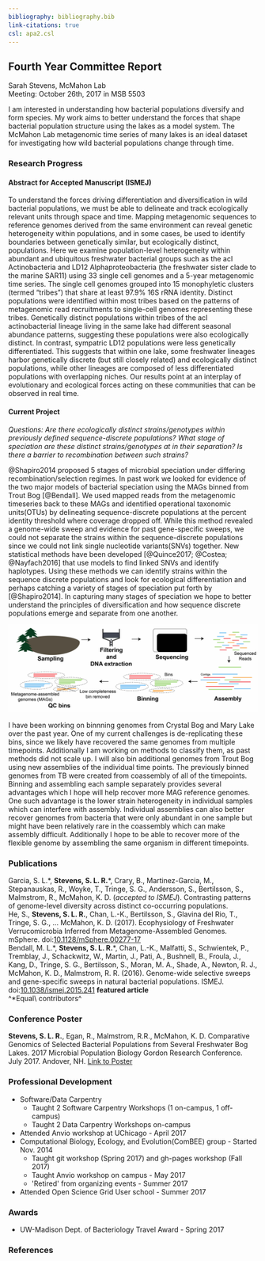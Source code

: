 ```yaml
---
bibliography: bibliography.bib
link-citations: true
csl: apa2.csl
---
```



## Fourth Year Committee Report
Sarah Stevens, McMahon Lab  
Meeting: October 26th, 2017 in MSB 5503  

I am interested in understanding how bacterial populations diversify and form species.
My work aims to better understand the forces that shape bacterial population structure using the lakes as a model system.
The McMahon Lab metagenomic time series of many lakes is an ideal dataset for investigating how wild bacterial populations change through time.

### Research Progress

#### Abstract for Accepted Manuscript (ISMEJ)
To understand the forces driving differentiation and diversification in wild bacterial populations, we must be able to delineate and track ecologically relevant units through space and time. Mapping metagenomic sequences to reference genomes derived from the same environment can reveal genetic heterogeneity within populations, and in some cases, be used to identify boundaries between genetically similar, but ecologically distinct, populations. Here we examine population-level heterogeneity within abundant and ubiquitous freshwater bacterial groups such as the acI Actinobacteria and LD12 Alphaproteobacteria (the freshwater sister clade to the marine SAR11) using 33 single cell genomes and a 5-year metagenomic time series. The single cell genomes grouped into 15 monophyletic clusters (termed “tribes”) that share at least 97.9% 16S rRNA identity. Distinct populations were identified within most tribes based on the patterns of metagenomic read recruitments to single-cell genomes representing these tribes. Genetically distinct populations within tribes of the acI actinobacterial lineage living in the same lake had different seasonal abundance patterns, suggesting these populations were also ecologically distinct. In contrast, sympatric LD12 populations were less genetically differentiated. This suggests that within one lake, some freshwater lineages harbor genetically discrete (but still closely related) and ecologically distinct populations, while other lineages are composed of less differentiated populations with overlapping niches. Our results point at an interplay of evolutionary and ecological forces acting on these communities that can be observed in real time.


#### Current Project

*Questions: Are there ecologically distinct strains/genotypes within previously defined sequence-discrete populations?  What stage of speciation are these distinct strains/genotypes at in their separation? Is there a barrier to recombination between such strains?*

@Shapiro2014 proposed 5 stages of microbial speciation under differing recombination/selection regimes.
In past work we looked for evidence of the two major models of bacterial speciation using the MAGs binned from Trout Bog [@Bendall].
We used mapped reads from the metagenomic timeseries back to these MAGs and identified operational taxonomic units(OTUs) by delineating sequence-discrete populations at the percent identity threshold where coverage dropped off.
While this method revealed a genome-wide sweep and evidence for past gene-specific sweeps, we could not separate the strains within the sequence-discrete populations since we could not link single nucleotide variants(SNVs) together.
New statistical methods have been developed [@Quince2017; @Costea; @Nayfach2016] that use models to find linked SNVs and identify haplotypes.
Using these methods we can identify strains within the sequence discrete populations and look for ecological differentiation and perhaps catching a variety of stages of speciation put forth by [@Shapiro2014].
In capturing many stages of speciation we hope to better understand the principles of diversification and how sequence discrete populations emerge and separate from one another.

![Diagram from Sampling to Bins](images/20171006-experimental_plan_diagram_noSDP.jpg)

I have been working on binnning genomes from Crystal Bog and Mary Lake over the past year.
One of my current challenges is de-replicating these bins, since we likely have recovered the same genomes from multiple timepoints.  Additionally I am working on methods to classify them, as past methods did not scale up.
I will also bin additional genomes from Trout Bog using new assemblies of the individual time points.
The previously binned genomes from TB were created from coassembly of all of the timepoints.  
Binning and assembling each sample separately provides several advantages which I hope will help recover more MAG reference genomes.
One such advantage is the lower strain heterogeneity in individual samples which can interfere with assembly.
Individual assemblies can also better recover genomes from bacteria that were only abundant in one sample but might have been relatively rare in the coassembly which can make assembly difficult.
Additionally I hope to be able to recover more of the flexible genome by assembling the same organism in different timepoints.


### Publications
Garcia, S. L.\*, **Stevens, S. L. R.**\*, Crary, B., Martinez-Garcia, M., Stepanauskas, R., Woyke, T., Tringe, S. G., Andersson, S., Bertilsson, S., Malmstrom, R.,  McMahon, K. D. (_accepted to ISMEJ_). Contrasting patterns of genome-level diversity across distinct co-occurring populations.  
He, S., **Stevens, S. L. R.**, Chan, L.-K., Bertilsson, S., Glavina del Rio, T., Tringe, S. G., … McMahon, K. D. (2017). Ecophysiology of Freshwater Verrucomicrobia Inferred from Metagenome-Assembled Genomes. mSphere. doi:[10.1128/mSphere.00277-17](https://doi.org/10.1128/mSphere.00277-17)  
Bendall, M. L.\*, **Stevens, S. L. R.**\*, Chan, L.-K., Malfatti, S., Schwientek, P., Tremblay, J., Schackwitz, W., Martin, J., Pati, A., Bushnell, B., Froula, J., Kang, D., Tringe, S. G., Bertilsson, S., Moran, M. A., Shade, A., Newton, R. J., McMahon, K. D., Malmstrom, R. R. (2016). Genome-wide selective sweeps and gene-specific sweeps in natural bacterial populations. ISMEJ. doi:[10.1038/ismej.2015.241](https://doi.org/10.1038/ismej.2015.241) **featured article**  
^\*Equal\ contributors^


### Conference Poster
  **Stevens, S. L. R.**, Egan, R., Malmstrom, R.R., McMahon, K. D. Comparative Genomics of Selected Bacterial Populations from Several Freshwater Bog Lakes. 2017 Microbial Population Biology Gordon Research Conference. July 2017. Andover, NH. [Link to Poster](https://goo.gl/ZRSh9W)

### Professional Development
* Software/Data Carpentry
    + Taught 2 Software Carpentry Workshops (1 on-campus, 1 off-campus)
    + Taught 2 Data Carpentry Workshops on-campus
* Attended Anvio workshop at UChicago - April 2017
* Computational Biology, Ecology, and Evolution(ComBEE) group - Started Nov. 2014
	- Taught git workshop (Spring 2017) and gh-pages workshop (Fall 2017)
	- Taught Anvio workshop on campus - May 2017
	- 'Retired' from organizing events - Summer 2017
* Attended Open Science Grid User school - Summer 2017

### Awards
* UW-Madison Dept. of  Bacteriology Travel Award - Spring 2017


### References